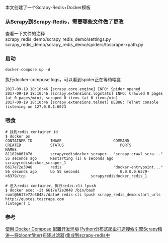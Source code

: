 本文创建了一个Scrapy-Redis+Docker模板

### 从Scrapy到Scrapy-Redis，需要哪些文件做了更改
查看一下文件的注释     
scrapy_redis_demo/scrapy_redis_demo/settings.py    
scrapy_redis_demo/scrapy_redis_demo/spiders/toscrape-xpath.py 

### 启动
```
docker-compose up -d
```
执行docker-compose logs，可以看到spider正在等待喂食
```
2017-09-19 18:10:46 [scrapy.core.engine] INFO: Spider opened
2017-09-19 18:10:46 [scrapy.extensions.logstats] INFO: Crawled 0 pages (at 0 pages/min), scraped 0 items (at 0 items/min)
2017-09-19 18:10:46 [scrapy.extensions.telnet] DEBUG: Telnet console listening on 127.0.0.1:6023
```

### 喂食
```
# 找到redis container id
$ docker ps
CONTAINER ID        IMAGE                       COMMAND                  CREATED             STATUS                         PORTS                                              NAMES
81182b061b7d        scrapyredisdocker_scraper   "scrapy crawl scra..."   55 seconds ago      Restarting (1) 6 seconds ago                                                      scrapyredisdocker_scraper_1
6617e72e3048        redis                       "docker-entrypoint..."   56 seconds ago      Up 55 seconds                  0.0.0.0:6379->6379/tcp                             scrapyredisdocker_redis_1

# 进入redis container，执行redis-cli lpush
$ docker exec -it 6617e72e3048 /bin/bash
root@6617e72e3048:/data# redis-cli lpush scrapy_redis_demo:start_urls http://quotes.toscrape.com
(integer) 1
```

### 参考
[使用 Docker Compose 配置开发环境](https://coyee.com/article/compare/11003-setting-up-your-development-environment-with-docker-compose)
[Python分布式爬虫打造搜索引擎Scrapy精讲—将bloomfilter(布隆过滤器)集成到scrapy-redis中](http://www.cnblogs.com/adc8868/p/7442306.html)
